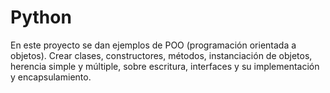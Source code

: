 # Python
En este proyecto se dan ejemplos de POO (programación orientada a objetos). Crear clases, constructores, métodos, instanciación de objetos, herencia simple y múltiple, sobre escritura, interfaces y su implementación y encapsulamiento.
